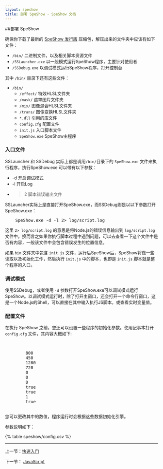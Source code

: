 ```yaml
---
layout: speshow
title: 部署 SpeShow - SpeShow 文档
---
```


##部署 SpeShow

确保你下载了最新的 [SpeShow 发行版](download.html) 压缩包，解压出来的文件夹中应该有如下文件：

 - `/bin/` 二进制文件，以及相关脚本资源文件
 - `/SSLauncher.exe` 以一般模式运行SpeShow程序，主要针对使用者
 - `/SSDebug.exe` 以调试模式运行SpeShow程序，打开控制台

其中 `/bin/` 目录下还有这些文件：

 - `/bin/`
	 - `/effect/` 特效HLSL文件夹
	 - `/mask/` 遮罩图片文件夹
	 - `/mix/` 图像混合HLSL文件夹
	 - `/trans/` 图像变换HLSL文件夹
	 - `*.dll` 引用的库文件
	 - `config.cfg` 配置文件
	 - `init.js` 入口脚本文件
	 - `SpeShow.exe` SpeShow主程序

<h3 id="init">入口文件</h3>

SSLauncher 和 SSDebug 实际上都是调用`/bin/`目录下的 `SpeShow.exe` 文件来执行程序，执行SpeShow.exe 可以带有以下参数：

 - -d 开启调试模式
 - -l 开启Log
 - >2 脚本错误输出文件
 
SSLauncher实际上是直接打开SpeShow.exe，而SSDebug则是以以下参数打开SpeShow.exe：

<pre class="brush:js">
	SpeShow.exe -d -l 2> log/script.log
</pre>

这里 `2> log/script.log` 的意思是将Node.js的错误信息输出到 `log/script.log` 文件中，换而言之如果你执行脚本过程中遇到问题，可以去查看一下这个文件中是否有内容，一般该文件中会包含错误发生的位置信息。

如果 `bin` 文件夹中包含 `init.js` 文件，运行后SpeShow后，SpeShow将做一些读取以及初始化工作，然后执行 `init.js` 中的脚本，也即是 `init.js` 脚本就是整个程序的入口。

<h3 id="debug">调试模式</h3>

使用SSDebug，或者使用 `-d` 参数打开SpeShow.exe可以调试模式运行SpeShow。以调试模式运行时，除了打开主窗口，还会打开一个命令行窗口，这是一个Node.js的Shell，可以直接在其中输入执行JS脚本，或查看实时变量值。

<h3 id="config">配置文件</h3>

在执行 SpeShow 之前，您还可以设置一些程序的初始化参数。使用记事本打开 `config.cfg` 文件，其内容大概如下:

<pre class="brush:xml">
	<?xml version="1.0" encoding="UTF-8"?>
	<Config>
		<WindowWidth>800</WindowWidth>
		<WindowHeight>450</WindowHeight>
		<WorkingWidth>1280</WorkingWidth>
		<WorkingHeight>720</WorkingHeight>
		<MultisampleType>0</MultisampleType>
		<MultisampleLevel>0</MultisampleLevel>
		<RefreshRate>0</RefreshRate>
		<Windowed>true</Windowed>
		<VSync>true</VSync>
		<DeviceType>1</DeviceType>
		<Debug>true</Debug>
	</Config>
</pre>

您可以更改其中的数值，程序运行时会根据这些数据初始化引擎。

参数说明如下：

{% table speshow/config.csv %}                 



********************************************************************

 上一节：[快速入门](quick_start.html)

 下一节： [JavaScript](javascript.html)